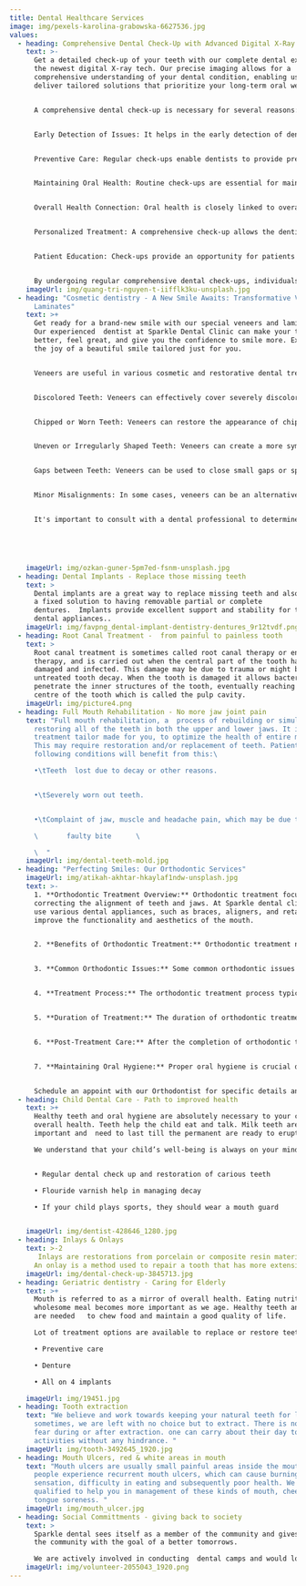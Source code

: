 ```yaml
---
title: Dental Healthcare Services
image: img/pexels-karolina-grabowska-6627536.jpg
values:
  - heading: Comprehensive Dental Check-Up with Advanced Digital X-Ray
    text: >-
      Get a detailed check-up of your teeth with our complete dental exam, using
      the newest digital X-ray tech. Our precise imaging allows for a
      comprehensive understanding of your dental condition, enabling us to
      deliver tailored solutions that prioritize your long-term oral well-being


      A comprehensive dental check-up is necessary for several reasons:


      Early Detection of Issues: It helps in the early detection of dental problems such as cavities, gum disease, and oral cancer, allowing for timely intervention and treatment.


      Preventive Care: Regular check-ups enable dentists to provide preventive care, including cleanings and fluoride treatments, which can help prevent the development of more serious dental issues.


      Maintaining Oral Health: Routine check-ups are essential for maintaining good oral health, ensuring that teeth and gums remain healthy and free from any potential problems.


      Overall Health Connection: Oral health is closely linked to overall health, and regular check-ups can help in identifying other health conditions that may manifest in the mouth, such as diabetes or heart disease.


      Personalized Treatment: A comprehensive check-up allows the dentist to develop a personalized treatment plan tailored to the specific needs of the patient, promoting optimal oral health and well-being.


      Patient Education: Check-ups provide an opportunity for patients to receive guidance and education on proper oral hygiene practices, leading to better long-term oral care habits.


      By undergoing regular comprehensive dental check-ups, individuals can ensure that any potential dental issues are identified and addressed promptly, contributing to their overall health and well-being
    imageUrl: img/quang-tri-nguyen-t-iifflk3ku-unsplash.jpg
  - heading: "Cosmetic dentistry - A New Smile Awaits: Transformative Veneers and
      Laminates"
    text: >+
      Get ready for a brand-new smile with our special veneers and laminates.
      Our experienced  dentist at Sparkle Dental Clinic can make your teeth look
      better, feel great, and give you the confidence to smile more. Experience
      the joy of a beautiful smile tailored just for you.


      Veneers are useful in various cosmetic and restorative dental treatments. They can be used in the following situations:


      Discolored Teeth: Veneers can effectively cover severely discolored or stained teeth that do not respond well to whitening treatments.


      Chipped or Worn Teeth: Veneers can restore the appearance of chipped or worn teeth, providing a natural and uniform look to the smile.


      Uneven or Irregularly Shaped Teeth: Veneers can create a more symmetrical and aesthetically pleasing appearance for teeth that are irregularly shaped or have uneven surfaces.


      Gaps between Teeth: Veneers can be used to close small gaps or spaces between teeth, providing a more uniform and aligned smile.


      Minor Misalignments: In some cases, veneers can be an alternative to orthodontic treatment for minor misalignments, creating the appearance of straighter teeth.


      It's important to consult with a dental professional to determine if veneers are suitable for your specific dental needs.





    imageUrl: img/ozkan-guner-5pm7ed-fsnm-unsplash.jpg
  - heading: Dental Implants - Replace those missing teeth
    text: >
      Dental implants are a great way to replace missing teeth and also provide
      a fixed solution to having removable partial or complete
      dentures.  Implants provide excellent support and stability for these
      dental appliances..
    imageUrl: img/favpng_dental-implant-dentistry-dentures_9r12tvdf.png
  - heading: Root Canal Treatment -  from painful to painless tooth
    text: >
      Root canal treatment is sometimes called root canal therapy or endodontic
      therapy, and is carried out when the central part of the tooth has become
      damaged and infected. This damage may be due to trauma or might be due to
      untreated tooth decay. When the tooth is damaged it allows bacteria to
      penetrate the inner structures of the tooth, eventually reaching the very
      centre of the tooth which is called the pulp cavity.
    imageUrl: img/picture4.png
  - heading: Full Mouth Rehabilitation - No more jaw joint pain
    text: "Full mouth rehabilitation, a  process of rebuilding or simultaneously
      restoring all of the teeth in both the upper and lower jaws. It is a
      treatment tailor made for you, to optimize the health of entire mouth.
      This may require restoration and/or replacement of teeth. Patients with
      following conditions will benefit from this:\ 

      •\tTeeth  lost due to decay or other reasons.


      •\tSeverely worn out teeth.


      •\tComplaint of jaw, muscle and headache pain, which may be due to\ 

      \       faulty bite      \ 

      \  "
    imageUrl: img/dental-teeth-mold.jpg
  - heading: "Perfecting Smiles: Our Orthodontic Services"
    imageUrl: img/atikah-akhtar-hkaylaf1ndw-unsplash.jpg
    text: >-
      1. **Orthodontic Treatment Overview:** Orthodontic treatment focuses on
      correcting the alignment of teeth and jaws. At Sparkle dental clinic we
      use various dental appliances, such as braces, aligners, and retainers, to
      improve the functionality and aesthetics of the mouth.


      2. **Benefits of Orthodontic Treatment:** Orthodontic treatment not only enhances the appearance of your smile but also plays a crucial role in improving overall oral health. By aligning the teeth and jaws properly, orthodontic treatment can alleviate issues like misaligned bites, overcrowding, and jaw joint disorders.


      3. **Common Orthodontic Issues:** Some common orthodontic issues include overcrowded or widely spaced teeth, and crooked teeth, overbites, underbites, and crossbites. These issues can lead to difficulties in chewing, speech problems, and even self-esteem issues.


      4. **Treatment Process:** The orthodontic treatment process typically begins with a comprehensive evaluation, including X-rays and impressions, to create a customized treatment plan. Based on the specific needs of the patient, the orthodontist at Sparkle Dental Clinic will recommend the most suitable treatment option, which may involve the use of braces, clear aligners, or other orthodontic appliances.


      5. **Duration of Treatment:** The duration of orthodontic treatment varies depending on the complexity of the case and the chosen treatment method. While some cases may require only a few months, others might take a couple of years to achieve the desired results. Regular check-ups and adjustments are necessary to monitor progress and ensure the effectiveness of the treatment.


      6. **Post-Treatment Care:** After the completion of orthodontic treatment, patients are usually required to wear retainers to maintain the corrected position of their teeth. It's essential to follow the orthodontist's instructions diligently to ensure the long-term success of the treatment.


      7. **Maintaining Oral Hygiene:** Proper oral hygiene is crucial during orthodontic treatment. Patients should pay extra attention to cleaning their teeth and braces or aligners to prevent plaque buildup and the development of cavities.


      Schedule an appoint with our Orthodontist for specific details and advice tailored to your needs
  - heading: Child Dental Care - Path to improved health
    text: >+
      Healthy teeth and oral hygiene are absolutely necessary to your child’s
      overall health. Teeth help the child eat and talk. Milk teeth are
      important and  need to last till the permanent are ready to erupt.

      We understand that your child’s well-being is always on your mind. The care of your child’s teeth and gums begins with you - dental hygiene should begin when your child is a baby.


      •	Regular dental check up and restoration of carious teeth

      •	Flouride varnish help in managing decay

      •	If your child plays sports, they should wear a mouth guard


    imageUrl: img/dentist-428646_1280.jpg
  - heading: Inlays & Onlays
    text: >-2
       Inlays are restorations from porcelain or composite resin material matching the color of the tooth, and provide almost invisible dental restoration while repairing the chewing surface. Dental inlays are generally more durable than regular fillings.
      An onlay is a method used to repair a tooth that has more extensive damage affecting a greater surface of the tooth
    imageUrl: img/dental-check-up-3845713.jpg
  - heading: Geriatric dentistry - Caring for Elderly
    text: >+
      Mouth is referred to as a mirror of overall health. Eating nutritious
      wholesome meal becomes more important as we age. Healthy teeth and mouth
      are needed   to chew food and maintain a good quality of life. 

      Lot of treatment options are available to replace or restore teeth.

      •	Preventive care

      •	Denture 

      •	All on 4 implants

    imageUrl: img/19451.jpg
  - heading: Tooth extraction
    text: "We believe and work towards keeping your natural teeth for lifetime. but
      sometimes, we are left with no choice but to extract. There is nothing to
      fear during or after extraction. one can carry about their day to day
      activities without any hindrance. "
    imageUrl: img/tooth-3492645_1920.jpg
  - heading: Mouth Ulcers, red & white areas in mouth
    text: "Mouth ulcers are usually small painful areas inside the mouth. Some
      people experience recurrent mouth ulcers, which can cause burning
      sensation, difficulty in eating and subsequently poor health. We are
      qualified to help you in management of these kinds of mouth, cheek and
      tongue soreness. "
    imageUrl: img/mouth_ulcer.jpg
  - heading: Social Committments - giving back to society
    text: >
      Sparkle dental sees itself as a member of the community and gives back to
      the community with the goal of a better tomorrows. 

      We are actively involved in conducting  dental camps and would love to be a part of any community related services
    imageUrl: img/volunteer-2055043_1920.png
---
```

